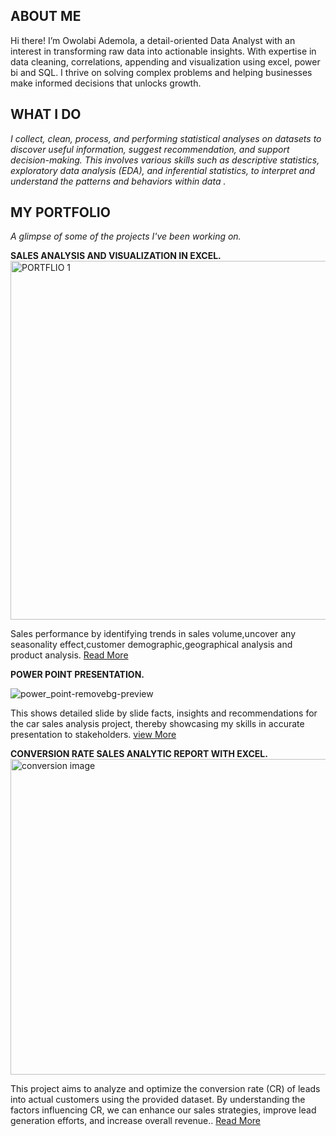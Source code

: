 <!--Section 1: Introduce your self-->
## ABOUT ME
Hi there! I’m Owolabi Ademola, a detail-oriented Data Analyst with an interest in transforming raw data into actionable insights. With expertise in data cleaning, correlations, appending and visualization using excel, power bi and SQL. I thrive on solving complex problems and helping businesses make informed decisions that unlocks growth.
<!--Mention your top/relevant skills here - core and soft skills-->
## WHAT I DO
*I  collect, clean, process, and performing statistical analyses on  datasets to discover useful information, suggest recommendation, and support decision-making. This involves various skills such as descriptive statistics, exploratory data analysis (EDA), and inferential statistics, to interpret and understand the patterns and behaviors within data .*
<!--Section 2: List 3-4 key projects-->
## MY PORTFOLIO 

*A glimpse of some of the projects I've been working on.*


**SALES ANALYSIS AND VISUALIZATION IN EXCEL.**
<img width="574" alt="PORTFLIO 1" src="https://github.com/user-attachments/assets/646d2466-7463-499d-94e0-99f7496b8fd8">

Sales performance by identifying trends in sales volume,uncover any seasonality effect,customer demographic,geographical analysis and product analysis.
[Read More](https://www.linkedin.com/pulse/car-sales-analysis-year-2020-vantage-cars-ltd-owolabi-ademola-tt3df)



**POWER POINT PRESENTATION.**

![power_point-removebg-preview](https://github.com/user-attachments/assets/a94bee7f-cad5-470b-9a57-cf662bc7f2ef)

This shows detailed slide by slide facts, insights and recommendations for the car sales analysis project, thereby showcasing my skills in accurate presentation to stakeholders.
[view More](https://docs.google.com/presentation/d/1fFi1AXz3L8uCov9NjCvQN5Nl2SnzDp-t/edit?usp=drive_link&ouid=110029767479377009507&rtpof=true&sd=true)



**CONVERSION RATE SALES ANALYTIC REPORT WITH EXCEL.**
<img width="505" alt="conversion image" src="https://github.com/user-attachments/assets/17affb09-4d26-457c-a99a-20d213b99406">


This project aims to analyze and optimize the conversion rate (CR) of leads into actual customers using
the provided dataset. By understanding the factors influencing CR, we can enhance our sales strategies,
improve lead generation efforts, and increase overall revenue..
[Read More](https://www.linkedin.com/pulse/conversion-rate-sales-analytic-report-portfolio-project-ademola-5nkqf)






